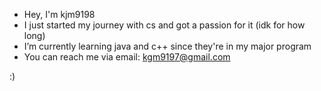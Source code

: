 - Hey, I'm kjm9198
- I just started my journey with cs and got a passion for it (idk for how long)
- I’m currently learning java and c++ since they're in my major program
- You can reach me via email: kgm9197@gmail.com

:)
